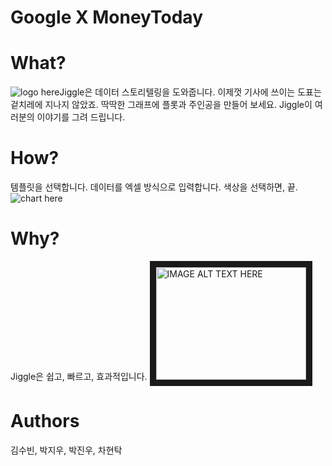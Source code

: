 # Google X MoneyToday

# What?
![logo here][logo]Jiggle은 데이터 스토리텔링을 도와줍니다.
이제껏 기사에 쓰이는 도표는 겉치레에 지나지 않았죠.
딱딱한 그래프에 플롯과 주인공을 만들어 보세요.
Jiggle이 여러분의 이야기를 그려 드립니다.

# How?
템플릿을 선택합니다.
데이터를 엑셀 방식으로 입력합니다.
색상을 선택하면, 끝. 
![chart here][chart]

# Why?
Jiggle은 쉽고, 빠르고, 효과적입니다. 
<a href="http://www.youtube.com/watch?feature=player_embedded&v=Pc06_NhQT14
" target="_blank"><img src="http://img.youtube.com/vi/Pc06_NhQT14/0.jpg" 
alt="IMAGE ALT TEXT HERE" width="240" height="180" border="10" /></a>

# Authors
김수빈, 박지우, 박진우, 차현탁

[logo]: https://imgur.com/tDybXwY
[chart]: https://i.imgur.com/omdegPu.gifv
